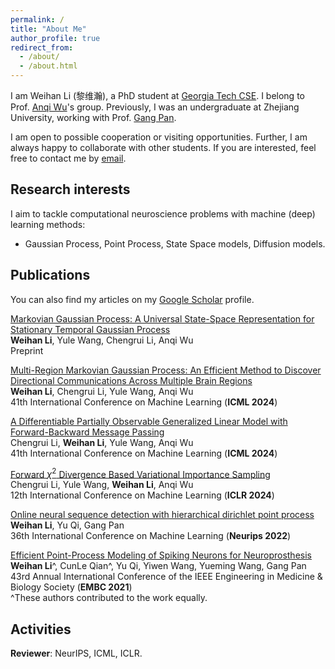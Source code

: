 ```yaml
---
permalink: /
title: "About Me"
author_profile: true
redirect_from: 
  - /about/
  - /about.html
---
```


I am Weihan Li (黎维瀚), a PhD student at [Georgia Tech CSE](https://cse.gatech.edu/). I belong to Prof. [Anqi Wu](https://sites.google.com/view/brainml/home)'s group. Previously, I was an undergraduate at Zhejiang University, working with Prof. [Gang Pan](https://scholar.google.com/citations?user=NWqnXNEAAAAJ&hl=en).

I am open to possible cooperation or visiting opportunities. Further, I am always happy to collaborate with other students. If you are interested, feel free to contact me by [email](weihanli@gatech.edu).

## Research interests

I aim to tackle computational neuroscience problems with machine (deep) learning methods:

- Gaussian Process, Point Process, State Space models, Diffusion models.

## Publications

You can also find my articles on my [Google Scholar](https://scholar.google.com/citations?user=qW4_NR4AAAAJ&hl=zh-CN&oi=ao) profile.


[Markovian Gaussian Process: A Universal State-Space Representation for Stationary Temporal Gaussian Process](https://arxiv.org/abs/2407.00397) \
**Weihan Li**, Yule Wang, Chengrui Li, Anqi Wu \
Preprint


[Multi-Region Markovian Gaussian Process: An Efficient Method to Discover Directional Communications Across Multiple Brain Regions](https://arxiv.org/abs/2402.02686)\
**Weihan Li**, Chengrui Li, Yule Wang, Anqi Wu\
41th International Conference on Machine Learning (**ICML 2024**)

[A Differentiable Partially Observable Generalized Linear Model with Forward-Backward Message Passing](https://arxiv.org/abs/2402.01263)\
Chengrui Li, **Weihan Li**, Yule Wang, Anqi Wu\
41th International Conference on Machine Learning (**ICML 2024**)

[Forward $\chi^2$ Divergence Based Variational Importance Sampling](https://arxiv.org/abs/2311.02516)\
Chengrui Li, Yule Wang, **Weihan Li**, Anqi Wu\
12th International Conference on Machine Learning (**ICLR 2024**)

[Online neural sequence detection with hierarchical dirichlet point process](https://proceedings.neurips.cc/paper_files/paper/2022/hash/2c3b636b64ca1dfdae3e096e4deeaa42-Abstract-Conference.html)\
**Weihan Li**, Yu Qi, Gang Pan\
36th International Conference on Machine Learning (**Neurips 2022**)

[Efficient Point-Process Modeling of Spiking Neurons for Neuroprosthesis](https://ieeexplore.ieee.org/document/9630019)\
**Weihan Li**^, CunLe Qian^, Yu Qi, Yiwen Wang, Yueming Wang, Gang Pan\
43rd Annual International Conference of the IEEE Engineering in Medicine & Biology Society (**EMBC 2021**)\
^These authors contributed to the work equally.


## Activities

**Reviewer**: NeurIPS, ICML, ICLR.
